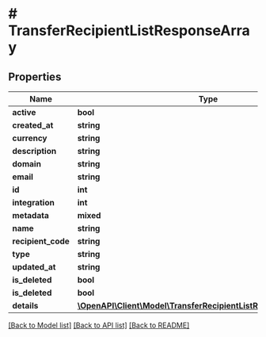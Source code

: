 # # TransferRecipientListResponseArray

## Properties

Name | Type | Description | Notes
------------ | ------------- | ------------- | -------------
**active** | **bool** |  |
**created_at** | **string** |  |
**currency** | **string** |  |
**description** | **string** |  |
**domain** | **string** |  |
**email** | **string** |  |
**id** | **int** |  |
**integration** | **int** |  |
**metadata** | **mixed** |  |
**name** | **string** |  |
**recipient_code** | **string** |  |
**type** | **string** |  |
**updated_at** | **string** |  |
**is_deleted** | **bool** |  |
**is_deleted** | **bool** |  |
**details** | [**\OpenAPI\Client\Model\TransferRecipientListResponseArrayDetails**](TransferRecipientListResponseArrayDetails.md) |  |

[[Back to Model list]](../../README.md#models) [[Back to API list]](../../README.md#endpoints) [[Back to README]](../../README.md)
